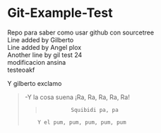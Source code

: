 # Git-Example-Test
Repo para saber como usar github con sourcetree  
Line added by Gilberto  
Line added by Angel plox   
Another line by gil test 24  
modificacion ansina  
testeoakf  

Y gilberto exclamo
>   -Y la cosa suena ¡Ra, Ra, Ra, Ra, Ra! 
>>              Squibidi pa, pa 
>         Y el pum, pum, pum, pum, pum 